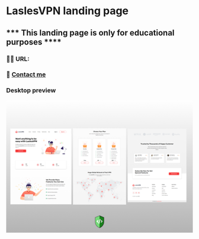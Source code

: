 # LaslesVPN landing page

## *** This landing page is only for educational purposes ****

### 🚀🚀 URL: 

### 📧 [Contact me](dev.joseangel.rey@gmail.com) 

### Desktop preview
![Desktop design](/preview/desktop-preview.png)
